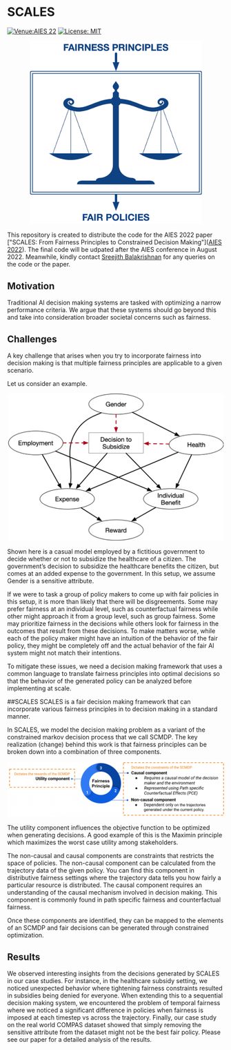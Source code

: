 # SCALES
[![Venue:AIES 22](https://img.shields.io/badge/venue-AIES%2022-blue)](https://www.aies-conference.com/2022/aies-2022-accepted-papers/)
[![License: MIT](https://img.shields.io/badge/License-MIT-yellow.svg)](https://opensource.org/licenses/MIT)

<p align="center">
  <img src="./imgs/blue_scales.png" width="400">
</p>

This repository is created to distribute the code for the AIES 2022 paper ["SCALES: From Fairness Principles to Constrained Decision Making"]([AIES 2022](https://www.aies-conference.com/2022/aies-2022-accepted-papers/)). The final code will be udpated after the AIES conference in August 2022. Meanwhile, kindly contact [Sreejith Balakrishnan](mailto:sreejith@comp.nus.edu.sg) for any queries on the code or the paper. 

## Motivation
Traditional AI decision making systems are tasked with optimizing a narrow performance criteria. We argue that these systems should go beyond this and take into consideration broader societal concerns such as fairness.

## Challenges
A key challenge that arises when you try to incorporate fairness into decision making is that multiple fairness principles are applicable to a given scenario.

Let us consider an example. 
<p align="center">
  <img src="./imgs/causal_model_curvy.png" width="500">
</p>

Shown here is a casual model employed by a fictitious government to decide whether or not to subsidize the healthcare of a citizen. The government’s decision to subsidize the healthcare benefits the citizen, but comes at an added expense to the government. In this setup, we assume Gender is a sensitive attribute.

If we were to task a group of policy makers to come up with fair policies in this setup, it is more than likely that there will be disgreements. Some may prefer fairness at an individual level, such as counterfactual fairness while other might approach it from a group level, such as group fairness. Some may prioritize fairness in the decisions while others look for fairness in the outcomes that result from these decisions. To make matters worse, while each of the policy maker might have an intuition of the behavior of the fair policy, they might be completely off and the actual behavior of the fair AI system might not match their intentions. 

To mitigate these issues, we need a decision making framework that uses a common language to translate fairness principles into optimal decisions so that the behavior of the generated policy can be analyzed before implementing at scale.

##SCALES
SCALES is a fair decision making framework that can incorporate various fairness principles in to decision making in a standard manner. 

In SCALES, we model the decision making problem as a variant of the constrained markov decision process that we call SCMDP. The key realization (change) behind this work is that fairness principles can be broken down into a combination of three components. 

<p align="center">
  <img src="./imgs/components.png" width="1000">
</p>

The utility component influences the objective function to be optimized when generating decisions. A good example of this is the Maximin principle which maximizes the worst case utility among stakeholders. 

The non-causal and causal components are constraints that restricts the space of policies. The non-causal component can be calculated from the trajectory data of the given policy. You can find this component in distributive fairness settings where the trajectory data tells you how fairly a particular resource is distributed. The causal component requires an understanding of the causal mechanism involved in decision making. This component is commonly found in path specific fairness and counterfactual fairness. 

Once these components are identified, they can be mapped to the elements of an SCMDP and fair decisions can be generated through constrained optimization. 

## Results
We observed interesting insights from the decisions generated by SCALES in our case studies. For instance, in the healthcare subsidy setting, we noticed unexpected behavior where tightening fairness constraints resulted in subsidies being denied for everyone.  When extending this to a sequential decision making system, we encountered the problem of temporal fairness where we noticed a significant difference in policies when fairness is imposed at each timestep vs across the trajectory. Finally, our case study on the real world COMPAS dataset showed that simply removing the sensitive attribute from the dataset might not be the best fair policy. Please see our paper for a detailed analysis of the results.
